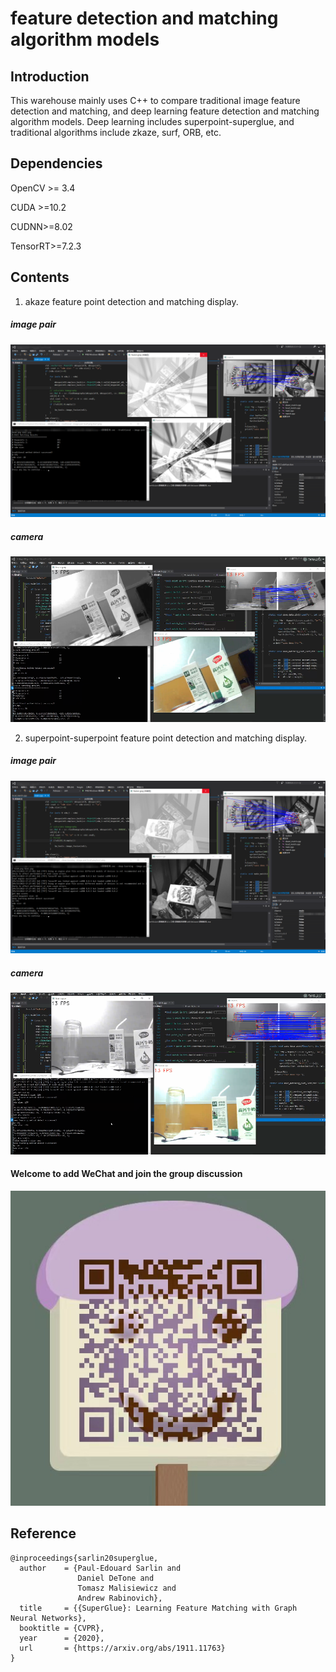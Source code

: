 #                feature detection and matching algorithm models



## Introduction		

This warehouse mainly uses C++ to compare traditional image feature detection and matching, and deep learning feature detection and matching algorithm models. Deep learning includes superpoint-superglue, and traditional algorithms include zkaze, surf, ORB, etc.

## Dependencies

OpenCV >= 3.4

CUDA >=10.2

CUDNN>=8.02

TensorRT>=7.2.3

## Contents

1. akaze feature point detection and matching display.

##### image pair

![akaze-image](./image/akaze-image.png)

##### camera

![akaze-video](./image/akaze-video.png)

2. superpoint-superpoint feature point detection and matching display.

##### image pair

![superglue-image](./image/superpoint-superglue-image.png)

##### camera

![akaze-video](./image/superpoint-superglue-video.png)

#### Welcome to add WeChat and join the group discussion
![523539369cec4410e5a28336208fc94](./image/523539369cec4410e5a28336208fc94.jpg)

## Reference

```
@inproceedings{sarlin20superglue,
  author    = {Paul-Edouard Sarlin and
               Daniel DeTone and
               Tomasz Malisiewicz and
               Andrew Rabinovich},
  title     = {{SuperGlue}: Learning Feature Matching with Graph Neural Networks},
  booktitle = {CVPR},
  year      = {2020},
  url       = {https://arxiv.org/abs/1911.11763}
}
```

